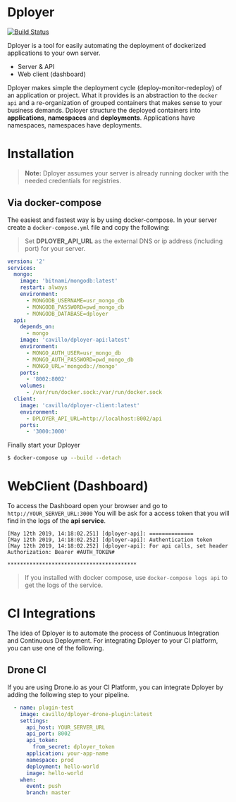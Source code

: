 # Dployer

[![Build Status](http://cloud.drone.io/api/badges/cavillo/dployer/status.svg)](http://cloud.drone.io/cavillo/dployer)

Dployer is a tool for easily automating the deployment of dockerized applications to your own server.

  - Server & API
  - Web client (dashboard)

Dployer makes simple the deployment cycle (deploy-monitor-redeploy) of an application or project. What it provides is an abstraction to the `docker api` and a re-organization of grouped containers that makes sense to your business demands.
Dployer structure the deployed containers into **applications**, **namespaces** and **deployments**. Applications have namespaces, namespaces have deployments.

# Installation

> **Note:** Dployer assumes your server is already running docker with the needed credentials for registries.


## Via docker-compose

The easiest and fastest way is by using docker-compose.
In your server create a `docker-compose.yml` file and copy the following:

> Set **DPLOYER_API_URL** as the external DNS or ip address (including port) for your server.

```yml
version: '2'
services:
  mongo:
    image: 'bitnami/mongodb:latest'
    restart: always
    environment:
      - MONGODB_USERNAME=usr_mongo_db
      - MONGODB_PASSWORD=pwd_mongo_db
      - MONGODB_DATABASE=dployer
  api:
    depends_on:
      - mongo
    image: 'cavillo/dployer-api:latest'
    environment:
      - MONGO_AUTH_USER=usr_mongo_db
      - MONGO_AUTH_PASSWORD=pwd_mongo_db
      - MONGO_URL='mongodb://mongo'
    ports:
      - '8002:8002'
    volumes:
      - /var/run/docker.sock:/var/run/docker.sock
  client:
    image: 'cavillo/dployer-client:latest'
    environment:
      - DPLOYER_API_URL=http://localhost:8002/api
    ports:
      - '3000:3000'
```
Finally start your Dployer
```bash
$ docker-compose up --build --detach
```

# WebClient (Dashboard)

To access the Dashboard open your browser and go to `http://YOUR_SERVER_URL:3000`
You will be ask for a access token that you will find in the logs of the **api service**.

```t
[May 12th 2019, 14:18:02.251] [dployer-api]: ==============
[May 12th 2019, 14:18:02.252] [dployer-api]: Authentication token
[May 12th 2019, 14:18:02.252] [dployer-api]: For api calls, set header Authorization: Bearer #AUTH_TOKEN#

*****************************************
```
> If you installed with docker compose, use `docker-compose logs api` to get the logs of the service.

# CI Integrations

The idea of Dployer is to automate the process of Continuous Integration and Continuous Deployment.
For integrating Dployer to your CI platform, you can use one of the following.

## Drone CI

If you are using Drone.io as your CI Platform, you can integrate Dployer by adding the following step to your pipeline.
```yml
  - name: plugin-test
    image: cavillo/dployer-drone-plugin:latest
    settings:
      api_host: YOUR_SERVER_URL
      api_port: 8002
      api_token:
        from_secret: dployer_token
      application: your-app-name
      namespace: prod
      deployment: hello-world
      image: hello-world
    when:
      event: push
      branch: master
```
